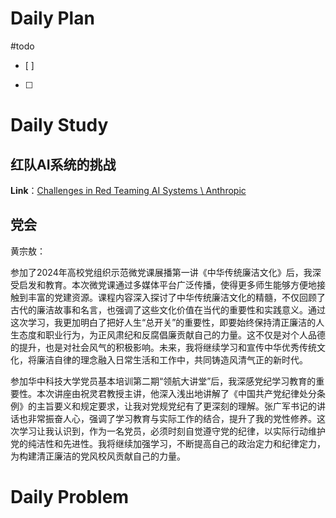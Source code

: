 # Daily Plan
#todo
- [ ] 
- [ ] 
# Daily Study
## 红队AI系统的挑战
**Link**：[Challenges in Red Teaming AI Systems \ Anthropic](https://www.anthropic.com/news/challenges-in-red-teaming-ai-systems)


## 党会
黄宗敖：

参加了2024年高校党组织示范微党课展播第一讲《中华传统廉洁文化》后，我深受启发和教育。本次微党课通过多媒体平台广泛传播，使得更多师生能够方便地接触到丰富的党建资源。课程内容深入探讨了中华传统廉洁文化的精髓，不仅回顾了古代的廉洁故事和名言，也强调了这些文化价值在当代的重要性和实践意义。通过这次学习，我更加明白了把好人生“总开关”的重要性，即要始终保持清正廉洁的人生态度和职业行为，为正风肃纪和反腐倡廉贡献自己的力量。这不仅是对个人品德的提升，也是对社会风气的积极影响。未来，我将继续学习和宣传中华优秀传统文化，将廉洁自律的理念融入日常生活和工作中，共同铸造风清气正的新时代。


参加华中科技大学党员基本培训第二期“领航大讲堂”后，我深感党纪学习教育的重要性。本次讲座由祝灵君教授主讲，他深入浅出地讲解了《中国共产党纪律处分条例》的主旨要义和规定要求，让我对党规党纪有了更深刻的理解。张广军书记的讲话也非常振奋人心，强调了学习教育与实际工作的结合，提升了我的党性修养。这次学习让我认识到，作为一名党员，必须时刻自觉遵守党的纪律，以实际行动维护党的纯洁性和先进性。我将继续加强学习，不断提高自己的政治定力和纪律定力，为构建清正廉洁的党风校风贡献自己的力量。

# Daily Problem